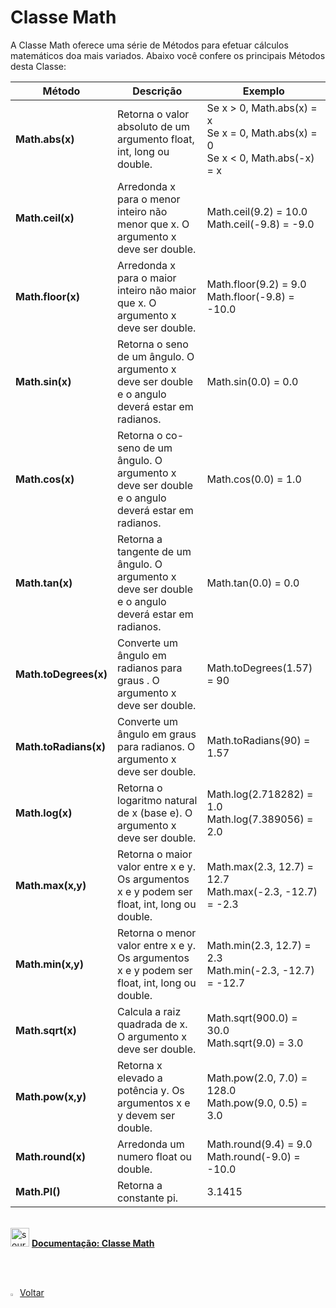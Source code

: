 <h1>Classe Math</h1>

A Classe Math oferece uma série de Métodos para efetuar cálculos matemáticos doa mais variados. Abaixo você confere os principais Métodos desta Classe:

| Método        | Descrição                                                | Exemplo                                                  |
| ----------------- | ------------------------------------------------------------ | ------------------------------------------------------------ |
| **Math.abs(x)** | Retorna o valor absoluto de um argumento float, int, long ou double. | Se x > 0, Math.abs(x) = x <br />Se x = 0, Math.abs(x) = 0 <br />Se x < 0, Math.abs(-x) = x |
| **Math.ceil(x)** | Arredonda x para o menor inteiro não menor que x. O argumento x deve ser double. | Math.ceil(9.2) = 10.0 <br />Math.ceil(-9.8) = -9.0 |
| **Math.floor(x)** | Arredonda x para o maior inteiro não maior que x. O argumento x deve ser double. | Math.floor(9.2) = 9.0 <br />Math.floor(-9.8) = -10.0 |
| **Math.sin(x)** | Retorna o seno de um ângulo. O argumento x deve ser double e o angulo deverá estar em radianos. | Math.sin(0.0) = 0.0 |
| **Math.cos(x)** | Retorna o co-seno de um ângulo. O argumento x deve ser double e o angulo deverá estar em radianos. | Math.cos(0.0) = 1.0 |
| **Math.tan(x)** | Retorna a tangente de um ângulo. O argumento x deve ser double e o angulo deverá estar em radianos. | Math.tan(0.0) = 0.0 |
| **Math.toDegrees(x)** | Converte um ângulo em radianos para graus . O argumento x deve ser double. | Math.toDegrees(1.57) = 90 |
| **Math.toRadians(x)** | Converte um ângulo em graus para radianos. O argumento x deve ser double. | Math.toRadians(90) = 1.57 |
| **Math.log(x)** | Retorna o logaritmo natural de x (base e). O argumento x deve ser double. | Math.log(2.718282) = 1.0 Math.log(7.389056) = 2.0 |
| **Math.max(x,y)** | Retorna o maior valor entre x e y. Os argumentos x e y podem ser float, int, long ou double. | Math.max(2.3, 12.7) = 12.7 <br />Math.max(-2.3, -12.7) = -2.3 |
| **Math.min(x,y)** | Retorna o menor valor entre x e y. Os argumentos x e y podem ser float, int, long ou double. | Math.min(2.3, 12.7) = 2.3 <br />Math.min(-2.3, -12.7) = -12.7 |
| **Math.sqrt(x)** | Calcula a raiz quadrada de x. O argumento x deve ser double. | Math.sqrt(900.0) = 30.0 <br />Math.sqrt(9.0) = 3.0 |
| **Math.pow(x,y)** | Retorna x elevado a potência y. Os argumentos x e y devem ser double. | Math.pow(2.0, 7.0) = 128.0 <br />Math.pow(9.0, 0.5) = 3.0 |
| **Math.round(x)** | Arredonda um numero float ou double. | Math.round(9.4) = 9.0 <br />Math.round(-9.0) = -10.0 |
| **Math.PI()** | Retorna a constante pi. | 3.1415 |

<br />

<div align="left"><img src="https://i.imgur.com/JSfXyzm.png" title="source: imgur.com" width="30px"/> <a href="https://docs.oracle.com/javase/8/docs/api/java/lang/Math.html" target="_blank"><b>Documentação: Classe Math</b></a>

<br /><br />

<div align="left"><a href="README.md"><img src="https://i.imgur.com/XMgF3gl.png" title="source: imgur.com" width="3%"/>Voltar</a></div>	
